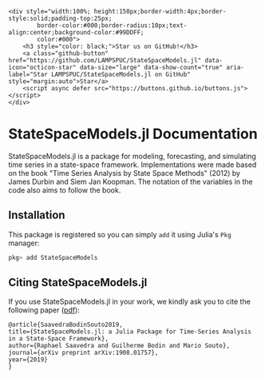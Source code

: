 ```@raw html
<div style="width:100%; height:150px;border-width:4px;border-style:solid;padding-top:25px;
        border-color:#000;border-radius:10px;text-align:center;background-color:#99DDFF;
        color:#000">
    <h3 style="color: black;">Star us on GitHub!</h3>
    <a class="github-button" href="https://github.com/LAMPSPUC/StateSpaceModels.jl" data-icon="octicon-star" data-size="large" data-show-count="true" aria-label="Star LAMPSPUC/StateSpaceModels.jl on GitHub" style="margin:auto">Star</a>
    <script async defer src="https://buttons.github.io/buttons.js"></script>
</div>
```

# StateSpaceModels.jl Documentation

StateSpaceModels.jl is a package for modeling, forecasting, and simulating time series in a state-space framework. Implementations were made based on the book "Time Series Analysis by State Space Methods" (2012) by James Durbin and Siem Jan Koopman. The notation of the variables in the code also aims to follow the book.

## Installation

This package is registered so you can simply `add` it using Julia's `Pkg` manager:
```julia
pkg> add StateSpaceModels
```

## Citing StateSpaceModels.jl

If you use StateSpaceModels.jl in your work, we kindly ask you to cite the following paper ([pdf](https://arxiv.org/pdf/1908.01757.pdf)):

    @article{SaavedraBodinSouto2019,
    title={StateSpaceModels.jl: a Julia Package for Time-Series Analysis in a State-Space Framework},
    author={Raphael Saavedra and Guilherme Bodin and Mario Souto},
    journal={arXiv preprint arXiv:1908.01757},
    year={2019}
    }
